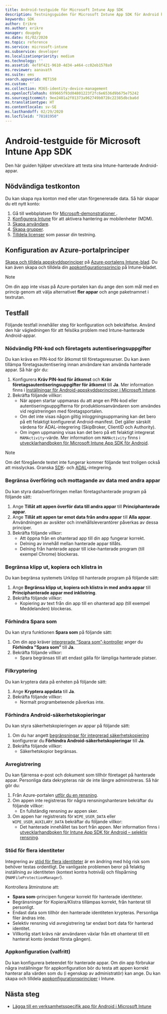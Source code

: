 ```yaml
---
title: Android-testguide för Microsoft Intune App SDK
description: Testningsguiden för Microsoft Intune App SDK för Android hjälper dig att testa din Intune-hanterade Android-app.
keywords: SDK
author: Erikre
ms.author: erikre
manager: dougeby
ms.date: 01/02/2020
ms.topic: reference
ms.service: microsoft-intune
ms.subservice: developer
ms.localizationpriority: medium
ms.technology: ''
ms.assetid: 4ef8f421-9610-4d34-a464-cc02eb1578a9
ms.reviewer: aanavath
ms.suite: ems
search.appverid: MET150
ms.custom: ''
ms.collection: M365-identity-device-management
ms.openlocfilehash: 699665f93d04801223f2fc6e6536d9b675e75242
ms.sourcegitcommit: 9ee2401a2f01373a962749b0728c22385dbcba6d
ms.translationtype: HT
ms.contentlocale: sv-SE
ms.lasthandoff: 02/29/2020
ms.locfileid: "78181950"
---
```

# <a name="microsoft-intune-app-sdk-for-android-testing-guide"></a>Android-testguide för Microsoft Intune App SDK

Den här guiden hjälper utvecklare att testa sina Intune-hanterade Android-appar.  

## <a name="prerequisite-test-accounts"></a>Nödvändiga testkonton
Du kan skapa nya konton med eller utan förgenererade data. Så här skapar du ett nytt konto:
1. Gå till webbplatsen för [Microsoft-demonstrationer ](https://demos.microsoft.com/environments/create/tenant). 
2. [Konfigurera Intune](../fundamentals/setup-steps.md) för att aktivera hantering av mobilenheter (MDM).
3. [Skapa användare](../fundamentals/users-add.md).
4. [Skapa grupper](../fundamentals/groups-add.md).
5. [Tilldela licenser](../fundamentals/licenses-assign.md) som passar din testning.


## <a name="azure-portal-policy-configuration"></a>Konfiguration av Azure-portalprinciper
[Skapa och tilldela appskyddsprinciper](https://portal.azure.com/?feature.customportal=false#blade/Microsoft_Intune_Apps/MainMenu/14/selectedMenuItem/Overview) på [Azure-portalens Intune-blad](../apps/app-protection-policies.md). Du kan även skapa och tilldela din [appkonfigurationsprincip](../apps/app-configuration-policies-overview.md) på Intune-bladet.

> [!NOTE]
> Om din app inte visas på Azure-portalen kan du ange den som mål med en princip genom att välja alternativet **fler appar** och ange paketnamnet i textrutan.

## <a name="test-cases"></a>Testfall

Följande testfall innehåller steg för konfiguration och bekräftelse. Använd den här vägledningen för att felsöka problem med Intune-hanterade Android-appar.

### <a name="required-pin-and-corporate-credentials"></a>Nödvändig PIN-kod och företagets autentiseringsuppgifter

Du kan kräva en PIN-kod för åtkomst till företagsresurser. Du kan även tillämpa företagsautentisering innan användare kan använda hanterade appar. Så här gör du:

1. Konfigurera **Kräv PIN-kod för åtkomst** och **Kräv företagsautentiseringsuppgifter för åtkomst** till **Ja**. Mer information finns i [Inställningar för Android-appskyddsprinciper i Microsoft Intune](../apps/app-protection-policy-settings-android.md#access-requirements).
2. Bekräfta följande villkor:
    - När appen startar uppmanas du att ange en PIN-kod eller autentiseringsuppgifterna för produktionsanvändaren som användes vid registreringen med företagsportalen.
    - Om det inte visas någon giltig inloggningsuppmaning kan det bero på ett felaktigt konfigurerat Android-manifest. Det gäller särskilt värdena för ADAL-integrering (SkipBroker, ClientID och Authority).
    - Om ingen uppmaning visas kan det bero på ett felaktigt integrerat `MAMActivity`-värde. Mer information om `MAMActivity` finns i [utvecklarhandboken för Microsoft Intune App SDK för Android](app-sdk-android.md).

> [!NOTE] 
> Om det föregående testet inte fungerar kommer följande test troligen också att misslyckas. Granska [SDK](app-sdk-android.md#sdk-integration)- och [ADAL](app-sdk-android.md#configure-azure-active-directory-authentication-library-adal)-integrering.

### <a name="restrict-transferring-and-receiving-data-with-other-apps"></a>Begränsa överföring och mottagande av data med andra appar
Du kan styra dataöverföringen mellan företagshanterade program på följande sätt:

1. Ange **Tillåt att appen överför data till andra appar** till **Principhanterade appar**.
2. Ange **Tillåt att appen tar emot data från andra appar** till **Alla appar**. Användningen av avsikter och innehållsleverantörer påverkas av dessa principer.
3. Bekräfta följande villkor:
    - Att öppna från en ohanterad app till din app fungerar korrekt.
    - Delning av innehåll mellan hanterade appar tillåts.
    - Delning från hanterade appar till icke-hanterade program (till exempel Chrome) blockeras.

### <a name="restrict-cut-copy-and-paste"></a>Begränsa klipp ut, kopiera och klistra in
Du kan begränsa systemets Urklipp till hanterade program på följande sätt:

1. Ange **Begränsa klipp ut, kopiera och klistra in med andra appar** till **Principhanterade appar med inklistring**.
2. Bekräfta följande villkor:
    - Kopiering av text från din app till en ohanterad app (till exempel Meddelanden) blockeras.

### <a name="prevent-save"></a>Förhindra Spara som
Du kan styra funktionen **Spara som** på följande sätt:

1. Om din app kräver [integrerade ”Spara som”-kontroller](app-sdk-android.md#example-determine-if-saving-to-device-or-cloud-storage-is-permitted) anger du **Förhindra ”Spara som”** till **Ja**.
2. Bekräfta följande villkor:
    - Spara begränsas till att endast gälla för lämpliga hanterade platser.

### <a name="file-encryption"></a>Filkryptering
Du kan kryptera data på enheten på följande sätt:

1. Ange **Kryptera appdata** till **Ja**.
2. Bekräfta följande villkor:
    - Normalt programbeteende påverkas inte.

### <a name="prevent-android-backups"></a>Förhindra Android-säkerhetskopieringar
Du kan styra säkerhetskopieringen av appar på följande sätt:

1. Om du har angett [begränsningar för integrerad säkerhetskopiering](app-sdk-android.md#protecting-backup-data) konfigurerar du **Förhindra Android-säkerhetskopieringar** till **Ja**.
2. Bekräfta följande villkor:
    - Säkerhetskopior begränsas.

### <a name="unenrollment"></a>Avregistrering
Du kan fjärrensa e-post och dokument som tillhör företaget på hanterade appar. Personliga data dekrypteras när de inte längre administreras. Så här gör du:

1. Från Azure-portalen [utför du en rensning](../apps/apps-selective-wipe.md).
2. Om appen inte registreras för några rensningshanterare bekräftar du följande villkor:
    - En fullständig rensning av appen sker.
3. Om appen har registrerats för `WIPE_USER_DATA` eller `WIPE_USER_AUXILARY_DATA` bekräftar du följande villkor:
    - Det hanterade innehållet tas bort från appen. Mer information finns i [utvecklarhandboken för Intune App SDK för Android – selektiv rensning](app-sdk-android.md#selective-wipe).

### <a name="multi-identity-support"></a>Stöd för flera identiteter
Integrering av [stöd för flera identiteter](app-sdk-android.md#multi-identity-optional) är en ändring med hög risk som behöver testas ordentligt. De vanligaste problemen beror på felaktig inställning av identiteten (kontext kontra hotnivå) och filspårning (`MAMFileProtectionManager`).

Kontrollera åtminstone att:

- **Spara som**-principen fungerar korrekt för hanterade identiteter.
- Begränsningar för Kopiera/Klistra tillämpas korrekt, från hanterat till personligt.
- Endast data som tillhör den hanterade identiteten krypteras. Personliga filer ändras inte.
- Selektiv rensning vid avregistrering tar endast bort data för hanterad identitet.
- Villkorlig start krävs när användaren växlar från ett ohanterat till ett hanterat konto (endast första gången).

### <a name="app-configuration-optional"></a>Appkonfiguration (valfritt)
Du kan konfigurera beteendet för hanterade appar. Om din app förbrukar några inställningar för appkonfiguration bör du testa att appen korrekt hanterar alla värden som du (i egenskap av administratör) kan ange. Du kan skapa och tilldela [appkonfigurationsprinciper](../apps/app-configuration-policies-overview.md) i Intune.

## <a name="next-steps"></a>Nästa steg

- [Lägga till en verksamhetsspecifik app för Android i Microsoft Intune](../apps/lob-apps-android.md)
